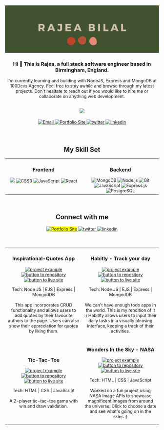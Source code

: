 
[![MasterHead](https://github.com/rajea-bilal/rajea-bilal/blob/main/Class%20of%202021%20BS%20Business%20Administration.png)](http://rajea-bilal.netlify.app)
<!-- <h1 align="center">👋 This is Rajea - full stack software engineer</h1> -->
<h3 align="center">Hi 👋 This is Rajea, a full stack software engineer based in Birmingham, England.</h3>

<p align="center">I'm currently learning and building with NodeJS, Express and MongoDB at 100Devs Agency. Feel free to stay awhile and browse through my latest projects. Don't hesitate to reach out if you would like to hire me or collaborate on anything web development.</p>


<br>

<!-- Custom streak -->

<div align="center">
  <img src="http://github-readme-streak-stats.herokuapp.com?user=rajea-bilal&date_format=M%20j%5B%2C%20Y%5D&background=415230&fire=B85236&ring=B85236&currStreakLabel=D4C2B2&dates=D4C2B2&sideNums=D4C2B2&sideLabels=D4C2B2&stroke=D4C2B2&currStreakNum=D4C2B2">
</div>


<br>

<!-- Buttons Top -->

<div align="center"> 
<a href="mailto:rajea.bilal@gmail.com">
<img src="https://img.shields.io/badge/-Email Me-aa593e?style=for-the-badge&?logoWidth=50" alt="Email" style="margin-bottom: 5px;" />
</a>
<a href="https://rajea-bilal.netlify.app/">
<img src="https://img.shields.io/badge/-Portfolio-aa593e?style=for-the-badge&?logoWidth=50" alt="Portfolio Site" style="margin-bottom: 5px;" />
</a>
<a href="https://twitter.com/rajeabilal">
<img src="https://img.shields.io/badge/-Twitter-aa593e?style=for-the-badge&?logoWidth=50" alt="twitter" style="margin-bottom: 5px;" />
</a>
<a href="https://www.linkedin.com/in/rajea-bilal-7a3612230/">
<img src="https://img.shields.io/badge/-Linkedin-aa593e?style=for-the-badge&?logoWidth=50" alt="linkedin" style="margin-bottom: 5px;" />
</a>  
</div>

<br>
<br>
  
<div align="center">
  
<h2>My Skill Set</h2>

<table><tr><td valign="top" width="40%">

  <h3 align="center">Frontend</h3>

<div align="center">  
<img src="https://img.shields.io/badge/html5-%23E34F26.svg?style=for-the-badge&logo=html5&logoColor=white" height="30" />  
<img src="https://img.shields.io/badge/css3-%231572B6.svg?style=for-the-badge&logo=css3&logoColor=white" alt="CSS3" height="30" />  
<img src="https://img.shields.io/badge/javascript-%23323330.svg?style=for-the-badge&logo=javascript&logoColor=%23F7DF1E)" alt="JavaScript" height="30" />  
<img src="https://img.shields.io/badge/react-%2320232a.svg?style=for-the-badge&logo=react&logoColor=%2361DAFB)" alt="React" height="30" />   
</div>

</td><td valign="top" width="40%">

  <h3 align="center">Backend</h3>

<div align="center">  
<img src="https://img.shields.io/badge/MongoDB-%234ea94b.svg?style=for-the-badge&logo=mongodb&logoColor=white)" alt="MongoDB" height="30" />  
<img src="https://img.shields.io/badge/node.js-6DA55F?style=for-the-badge&logo=node.js&logoColor=white)" alt="Node.js" height="30" />  
<img src="https://img.shields.io/badge/git-%23F05033.svg?style=for-the-badge&logo=git&logoColor=white)" alt="Git" height="30" />  
<img src="https://img.shields.io/badge/javascript-%23323330.svg?style=for-the-badge&logo=javascript&logoColor=%23F7DF1E)" alt="JavaScript" height="30" />  
<img src="https://img.shields.io/badge/express.js-%23404d59.svg?style=for-the-badge&logo=express&logoColor=%2361DAFB)" alt="Express.js" height="30" />
<img src="https://img.shields.io/badge/postgres-%23316192.svg?style=for-the-badge&logo=postgresql&logoColor=white" alt="PostgreSQL" height="30" />  
</div>

</td></tr></table>


</div>




<!-- <p><img align="left" src="https://github-readme-stats.vercel.app/api/top-langs?username=rajea-bilal&show_icons=true&locale=en&layout=compact" alt="rajea-bilal" /></p> -->
<!-- 
<p>&nbsp;<img align="center" src="https://github-readme-stats.vercel.app/api?username=rajea-bilal&show_icons=true&locale=en" alt="rajea-bilal" /></p> -->

<br>

<div align="center">

## Connect with me

<a href="https://rajea-bilal.netlify.app/">
<img src="https://img.shields.io/badge/-Portfolio-aa593e?style=for-the-badge&?logoWidth=50" alt="Portfolio Site" style="background:yellow;" />
</a>
<a href="https://twitter.com/rajeabilal">
<img src="https://img.shields.io/badge/-Twitter-aa593e?style=for-the-badge&?logoWidth=50" alt="twitter" style="margin-bottom: 5px;" />
</a>
<a href="https://www.linkedin.com/in/rajea-bilal-7a3612230/">
<img src="https://img.shields.io/badge/-Linkedin-aa593e?style=for-the-badge&?logoWidth=50" alt="linkedin" style="margin-bottom: 5px;" />
</a>  

</div>

<br>
<br>

<!-- PROJECTS -->


<div align="center">
  <table>
      <tr>
        <td width="50%">
          <h3 align="center">Inspirational-Quotes App</h3>
          <p align="center">
            <a href="https://github.com/rajea-bilal/inspirational-quote-CRUD" target="_blank" rel="noreferrer"> <img src="https://media.giphy.com/media/uarFQ4KBArIyugn7xd/giphy.gif" alt="project example"/> </a>
            <span> <a href="https://github.com/rajea-bilal/inspirational-quote-CRUD" target="_blank" rel="noreferrer""><img src="https://img.shields.io/badge/-Repo-aa593e?style=for-the-badge&?logoWidth=40" alt="button to repository" height ="25px"></a> <a href="http://inspirational-quote-crud.herokuapp.com" target="_blank" rel="noreferrer"><img src="https://img.shields.io/badge/-Live_site-aa593e?style=for-the-badge&?logoWidth=40" alt="button to live site" height="25px"></a> </span>
            <p align="center">
              Tech: Node JS | EJS | Express | MongodDB <br><br>
              This app incorporates CRUD functionality and allows users to add quotes by their favourite authors to the page. Users can also show their appreciation for quotes by liking them.
            </p>
          </p>
        </td>
        <td width="50%">
          <h3 align="center">Habitly - Track your day</h3>
          <p align="center">
            <a href="https://github.com/rajea-bilal/todo-mvc" target="_blank" rel="noreferrer"> <img src="https://media.giphy.com/media/7C0yceS4OgEe7x3ju3/giphy.gif" alt="project example"/> </a>
            <span> <a href="https://github.com/rajea-bilal/todo-mvc" target="_blank" rel="noreferrer""><img src="https://img.shields.io/badge/-Repo-aa593e?style=for-the-badge&?logoWidth=40" alt="button to repository" height ="25px"></a> <a href="https://nasa-images-daily.netlify.app/" target="_blank" rel="noreferrer"><img src="https://img.shields.io/badge/-Live_site-aa593e?style=for-the-badge&?logoWidth=40" alt="button to live site" height="25px"></a> </span>
            <p align="center">
            Tech: Node JS | EJS | Express | MongodDB <br><br>
              We can't have enough todo apps in the world. This is my rendition of it :) Habitlty allows users to input their daily tasks in a visually pleasing interface, keeping a track of their activities.
            </p>
          </p>
        </td>
      </tr>
      <tr>
        <td width="50%" height="50%">
          <h3 align="center">Tic-Tac-Toe</h3>
          <p align="center">
            <a href="https://github.com/rajea-bilal/tic-tac-toe" target="_blank" rel="noreferrer"> <img src="https://media.giphy.com/media/tTJBvWo2I89A2ZN1qv/giphy.gif" alt="project example"/> </a>
            <span> <a href="https://github.com/rajea-bilal/tic-tac-toe" target="_blank" rel="noreferrer""><img src="https://img.shields.io/badge/-Repo-aa593e?style=for-the-badge&?logoWidth=40" alt="button to repository" height ="25px"></a> <a href="http://ticcy-tac-toe.netlify.app" target="_blank" rel="noreferrer"><img src="https://img.shields.io/badge/-Live_site-aa593e?style=for-the-badge&?logoWidth=40" alt="button to live site" height="25px"></a></span>
            <p align="center">
              Tech: HTML | CSS | JavaScript <br><br>
              A 2-player tic-tac-toe game with win and draw validation.
            </p>
          </p>
        </td>
        <td width="50%" height="50%">
          <h3 align="center">Wonders In the Sky - NASA</h3>
          <p align="center">
            <a href="https://github.com/rajea-bilal/nasa-daily-images" target="_blank" rel="noreferrer"> <img src="https://media.giphy.com/media/YILLeAajL6GaFR6qbj/giphy.gif" alt="project example"/> </a>
            <span> <a href="https://github.com/rajea-bilal/nasa-daily-images" target="_blank" rel="noreferrer""><img src="https://img.shields.io/badge/-Repo-aa593e?style=for-the-badge&?logoWidth=40" alt="button to repository" height ="25px"></a> <a href="https://nasa-images-daily.netlify.app" target="_blank" rel="noreferrer"><img src="https://img.shields.io/badge/-Live_site-aa593e?style=for-the-badge&?logoWidth=40" alt="button to live site" height="25px"></a> </span>
            <p align="center">
             Tech: HTML | CSS | JavaScript <br><br>
              Worked on a fun project using NASA Image APIs to showcase magnificent images from around the universe. Click to choose a date and see what's going on in the skies :)
            </p>
          </p>
        </td>
      </tr>
  </table>
</div>
